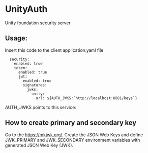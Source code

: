 # UnityAuth
Unity foundation security server

## Usage:
Insert this code to the client application.yaml file
```
  security:
    enabled: true
    token:
      enabled: true
      jwt:
        enabled: true
        signatures:
          jwks:
            unity:
              url: ${AUTH_JWKS:`http://localhost:8081/keys`}
```
AUTH_JWKS points to this service:

## How to create primary and secondary key
Go to the https://mkjwk.org/. Create the JSON Web Keys and define JWK_PRIMARY and JWK_SECONDARY environment variables with generated JSON Web Key (JWK).


